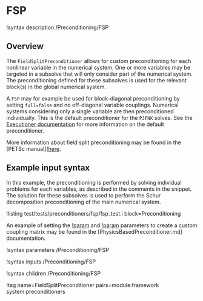 # FSP

!syntax description /Preconditioning/FSP

## Overview

The `FieldSplitPreconditioner` allows for custom preconditioning for each nonlinear variable in the numerical
system. One or more variables may be targeted in a subsolve that will only consider part of the numerical system.
The preconditioning defined for these subsolves is used for the relevant block(s) in the global numerical system.

A `FSP` may for example be used for block-diagonal preconditioning by setting `full=false`
and no off-diagonal variable couplings. Numerical systems considering only a single variable
are then preconditioned individually. This is the default preconditioner for the `PJFNK` solves. See the
[Executioner documentation](Executioner/index.md) for more information on the default preconditioner.

More information about field split preconditioning may be found in the
[PETSc manual]([here](https://www.mcs.anl.gov/petsc/petsc-current/docs/manualpages/).

## Example input syntax

In this example, the preconditioning is performed by solving individual problems for each variables,
as described in the comments in the snippet. The solution for these subsolves is used to perform
the Schur decomposition preconditioning of the main numerical system.

!listing test/tests/preconditioners/fsp/fsp_test.i block=Preconditioning

An example of setting the [!param](/Preconditioning/FSP/off_diag_row) and
[!param](/Preconditioning/FSP/off_diag_column) parameters to create a custom
coupling matrix may be found in the
[PhysicsBasedPreconditioner.md] documentation.

!syntax parameters /Preconditioning/FSP

!syntax inputs /Preconditioning/FSP

!syntax children /Preconditioning/FSP

!tag name=FieldSplitPreconditioner pairs=module:framework system:preconditioners
